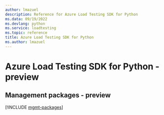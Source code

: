 ```yaml
---
author: lmazuel
description: Reference for Azure Load Testing SDK for Python
ms.data: 09/19/2022
ms.devlang: python
ms.service: loadtesting
ms.topic: reference
title: Azure Load Testing SDK for Python
ms.author: lmazuel
---
```

# Azure Load Testing SDK for Python - preview

## Management packages - preview
[!INCLUDE [mgmt-packages](load-testing-mgmt-index.md)]